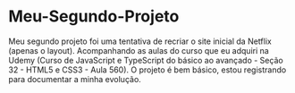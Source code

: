 # Meu-Segundo-Projeto

Meu segundo projeto foi uma tentativa de recriar o site inicial da Netflix (apenas o layout). Acompanhando as aulas do curso que eu adquiri na Udemy (Curso de JavaScript e TypeScript do básico ao avançado - Seção 32 - HTML5 e CSS3 - Aula 560). 
O projeto é bem básico, estou registrando para documentar a minha evolução.
